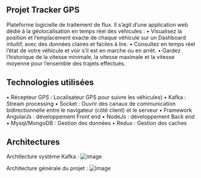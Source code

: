 ## Projet Tracker GPS
Plateforme logicielle de traitement de flux.  Il s’agit d’une application web dédié à la géolocalisation en temps réel des véhicules :
•	Visualisez la position et l’emplacement exacte de chaque véhicule sur un Dashboard intuitif, avec des données claires et faciles à lire.
•	Consultez en temps réel l’état de votre véhicule et voir s’il est en marche ou en arrêt.
•	Gardez l’historique de la vitesse minimale, la vitesse maximale et la vitesse moyenne pour l’ensemble des trajets effectués.

## Technologies utilisées
•	Récepteur GPS : Localisateur GPS pour suivre les véhicules)
•	Kafka : Stream processing
•	Socket : Ouvrir des canaux de communication bidirectionnelle entre le navigateur (côté client) et le serveur
•	Framework AngularJs : développement Front end
•	NodeJs : développement Back end
•	Mysql/MongoDB : Gestion des données
•	Redux : Gestion des caches

## Architectures
Architecture système Kafka :
![image](https://user-images.githubusercontent.com/116977929/199102768-db2b5e5c-a5af-48f3-a4f1-9e91d53a32be.png)

Architecture générale du projet :
![image](https://user-images.githubusercontent.com/116977929/199102842-64f1371b-27f2-42bd-bb42-656d39750d46.png)





